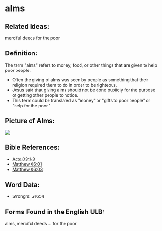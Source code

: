 # alms

## Related Ideas:

merciful deeds for the poor

## Definition:

The term "alms" refers to money, food, or other things that are given to help poor people.

* Often the giving of alms was seen by people as something that their religion required them to do in order to be righteous.
* Jesus said that giving alms should not be done publicly for the purpose of getting other people to notice.
* This term could be translated as "money" or "gifts to poor people" or "help for the poor."

## Picture of Alms:

<a href="https://content.bibletranslationtools.org/WycliffeAssociates/en_tw/raw/branch/master/PNGs/a/Alms.png"><img src="https://content.bibletranslationtools.org/WycliffeAssociates/en_tw/raw/branch/master/PNGs/a/Alms.png" ></a>

## Bible References:

* [Acts 03:1-3](rc://en/tn/help/act/03/01)
* [Matthew 06:01](rc://en/tn/help/mat/06/01)
* [Matthew 06:03](rc://en/tn/help/mat/06/03)

## Word Data:

* Strong's: G1654

## Forms Found in the English ULB:

alms, merciful deeds ... for the poor
